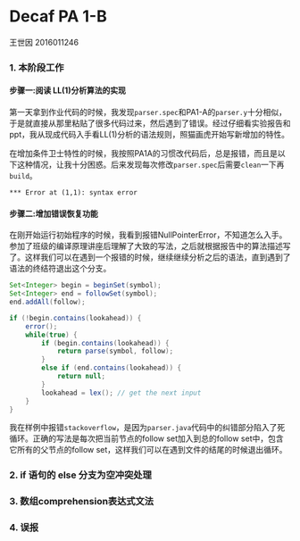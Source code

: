 # Decaf PA 1-B

王世因 2016011246

### 1. 本阶段工作

#### 步骤一:阅读 LL(1)分析算法的实现

第一天拿到作业代码的时候，我发现`parser.spec`和PA1-A的`parser.y`十分相似，于是就直接从那里粘贴了很多代码过来，然后遇到了错误。经过仔细看实验报告和ppt，我从现成代码入手看LL(1)分析的语法规则，照猫画虎开始写新增加的特性。

在增加条件卫士特性的时候，我按照PA1A的习惯改代码后，总是报错，而且是以下这种情况，让我十分困惑。后来发现每次修改`parser.spec`后需要`clean`一下再`build`。

```
*** Error at (1,1): syntax error
```



#### 步骤二:增加错误恢复功能

在刚开始运行初始程序的时候，我看到报错NullPointerError，不知道怎么入手。参加了班级的编译原理讲座后理解了大致的写法，之后就根据报告中的算法描述写了。这样我们可以在遇到一个报错的时候，继续继续分析之后的语法，直到遇到了语法的终结符退出这个分支。

```java
Set<Integer> begin = beginSet(symbol);
Set<Integer> end = followSet(symbol);
end.addAll(follow);

if (!begin.contains(lookahead)) {
    error();
    while(true) {
        if (begin.contains(lookahead)) {
            return parse(symbol, follow);
        }
        else if (end.contains(lookahead)) {
            return null;
        }
        lookahead = lex(); // get the next input
    }
}
```

我在样例中报错`stackoverflow`，是因为`parser.java`代码中的纠错部分陷入了死循环。正确的写法是每次把当前节点的follow set加入到总的follow set中，包含它所有的父节点的follow set，这样我们可以在遇到文件的结尾的时候退出循环。

### 2.  if 语句的 else 分支为空冲突处理

### 3. 数组comprehension表达式文法

### 4. 误报